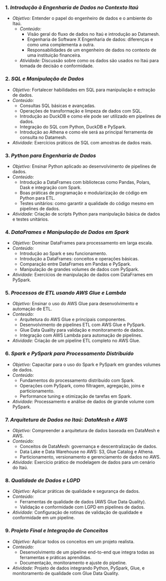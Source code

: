 ### 1. *Introdução à Engenharia de Dados no Contexto Itaú*
- *Objetivo:* Entender o papel do engenheiro de dados e o ambiente do Itaú.
  - *Conteúdo:*
    - Visão geral do fluxo de dados no Itaú e introdução ao Datamesh.
    - Engenharia de Software X Engenharia de dados: diferenças e como uma complementa a outra.
    - Responsabilidades de um engenheiro de dados no contexto de uma instituição financeira.
  - *Atividade:* Discussão sobre como os dados são usados no Itaú para tomada de decisão e conformidade.

### 2. *SQL e Manipulação de Dados*
  - *Objetivo:* Fortalecer habilidades em SQL para manipulação e extração de dados.
  - *Conteúdo:*
    - Consultas SQL básicas e avançadas.
    - Operações de transformação e limpeza de dados com SQL.
    - Introdução ao DuckDB e como ele pode ser utilizado em pipelines de dados.
    - Integração do SQL com Python, DuckDB e PySpark.
    - Introdução ao Athena e como ele será aa principal ferramenta de consulta no Datamesh.
  - *Atividade:* Exercícios práticos de SQL com amostras de dados reais.

### 3. *Python para Engenharia de Dados*
- *Objetivo:* Ensinar Python aplicado ao desenvolvimento de pipelines de dados.
- *Conteúdo:*
  - Introdução a DataFrames com bibliotecas como Pandas, Polars, Dask e integração com Spark.
  - Boas práticas de programação e modularização de código em Python para ETL.
  - Testes unitários: como garantir a qualidade do código mesmo em pipelines de dados.
- *Atividade:* Criação de scripts Python para manipulação básica de dados e testes unitários.

### 4. *DataFrames e Manipulação de Dados em Spark*
  - *Objetivo:* Dominar DataFrames para processamento em larga escala.
  - *Conteúdo:*
    - Introdução ao Spark e seu funcionamento.
    - Introdução a DataFrames: conceitos e operações básicas.
    - Comparação entre DataFrames em Pandas e PySpark.
    - Manipulação de grandes volumes de dados com PySpark.
  - *Atividade:* Exercícios de manipulação de dados com DataFrames em PySpark.

### 5. *Processos de ETL usando AWS Glue e Lambda*
  - *Objetivo:* Ensinar o uso do AWS Glue para desenvolvimento e automação de ETL.
  - *Conteúdo:*
    - Arquitetura do AWS Glue e principais componentes.
    - Desenvolvimento de pipelines ETL com AWS Glue e PySpark.
    - Glue Data Quality para validação e monitoramento de dados.
    - Integração com AWS Lambda para automação de pipelines.
  - *Atividade:* Criação de um pipeline ETL completo no AWS Glue.

### 6. *Spark e PySpark para Processamento Distribuído*
  - *Objetivo:* Capacitar para o uso do Spark e PySpark em grandes volumes de dados.
  - *Conteúdo:*
    - Fundamentos do processamento distribuído com Spark.
    - Operações com PySpark, como filtragem, agregação, joins e particionamento.
    - Performance tuning e otimização de tarefas em Spark.
  - *Atividade:* Processamento e análise de dados de grande volume com PySpark.

### 7. *Arquitetura de Dados no Itaú: DataMesh e AWS*
  - *Objetivo:* Compreender a arquitetura de dados baseada em DataMesh e AWS.
  - *Conteúdo:*
    - Conceitos de DataMesh: governança e descentralização de dados.
    - Data Lake e Data Warehouse no AWS: S3, Glue Catalog e Athena.
    - Particionamento, versionamento e gerenciamento de dados no AWS.
  - *Atividade:* Exercício prático de modelagem de dados para um cenário do Itaú.

### 8. *Qualidade de Dados e LGPD*
  - *Objetivo:* Aplicar práticas de qualidade e segurança de dados.
  - *Conteúdo:*
    - Ferramentas de qualidade de dados (AWS Glue Data Quality).
    - Validação e conformidade com LGPD em pipelines de dados.
  - *Atividade:* Configuração de rotinas de validação de qualidade e conformidade em um pipeline.

### 9. *Projeto Final e Integração de Conceitos*
  - *Objetivo:* Aplicar todos os conceitos em um projeto realista.
  - *Conteúdo:*
    - Desenvolvimento de um pipeline end-to-end que integra todas as ferramentas e práticas aprendidas.
    - Documentação, monitoramento e ajuste do pipeline.
  - *Atividade:* Projeto de dados integrando Python, PySpark, Glue, e monitoramento de qualidade com Glue Data Quality.
